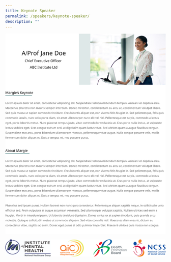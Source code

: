 ```yaml
---
title: Keynote Speaker
permalink: /speakers/keynote-speaker/
description: ""
---
```

![](/images/Keynote%20Speaker.png)

![](/images/Footer.png)